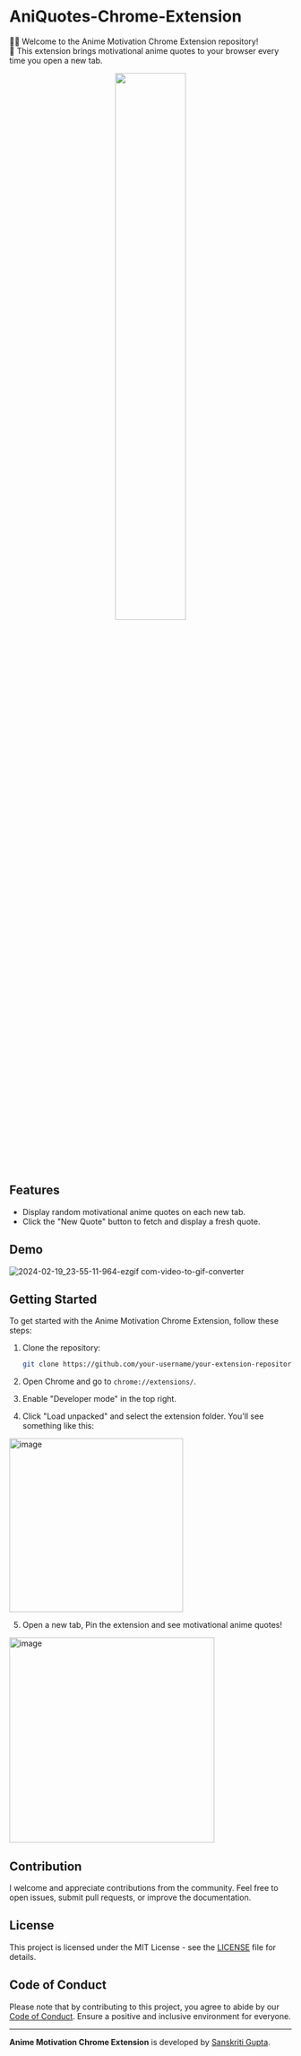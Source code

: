 # AniQuotes-Chrome-Extension

👋🏻 Welcome to the Anime Motivation Chrome Extension repository! <br>
🌟 This extension brings motivational anime quotes to your browser every time you open a new tab.

<p align="center">
  <img src="https://i.pinimg.com/originals/d4/f7/d0/d4f7d0f7afe89822e3492eba582c5976.gif" style="width:50%">
</p>

## Features

- Display random motivational anime quotes on each new tab.
- Click the "New Quote" button to fetch and display a fresh quote.

## Demo

![2024-02-19_23-55-11-964-ezgif com-video-to-gif-converter](https://github.com/SanskritiGupta05/AniQuotes-Chrome-Extension/assets/77205923/ef46e3b9-a4f7-40bf-b150-8a006fe00ee9)


## Getting Started

To get started with the Anime Motivation Chrome Extension, follow these steps:

1. Clone the repository:

   ```bash
   git clone https://github.com/your-username/your-extension-repository.git
   ```

2. Open Chrome and go to `chrome://extensions/`.

3. Enable "Developer mode" in the top right.

4. Click "Load unpacked" and select the extension folder.
You'll see something like this:

<img width="310" alt="image" src="https://github.com/SanskritiGupta05/AniQuotes-Chrome-Extension/assets/77205923/683682c4-af6d-49a3-89f9-b23f46a13b66">

5. Open a new tab, Pin the extension and see motivational anime quotes!
<img width="366" alt="image" src="https://github.com/SanskritiGupta05/AniQuotes-Chrome-Extension/assets/77205923/87c936e9-d395-441f-a503-2f10d0f9c3f9">

## Contribution

I welcome and appreciate contributions from the community. Feel free to open issues, submit pull requests, or improve the documentation.

## License

This project is licensed under the MIT License - see the [LICENSE](LICENSE) file for details.

## Code of Conduct

Please note that by contributing to this project, you agree to abide by our [Code of Conduct](CODE_OF_CONDUCT.md). Ensure a positive and inclusive environment for everyone.

---

**Anime Motivation Chrome Extension** is developed by [Sanskriti Gupta](https://github.com/SanskritiGupta05).

```
